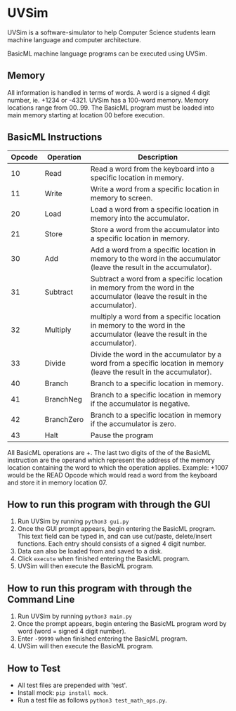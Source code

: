 # UVSim
UVSim is a software-simulator to help Computer Science students learn machine language and computer architecture.

BasicML machine language programs can be executed using UVSim.

## Memory
All information is handled in terms of words. A word is a signed 4 digit number, ie. +1234 or -4321. UVSim has a 100-word memory. Memory locations range from 00..99. The BasicML program must be loaded into main memory starting at location 00 before execution.

## BasicML Instructions

| Opcode     | Operation | Description |
| ----------- | ----------- |----------- |
| 10 | Read | Read a word from the keyboard into a specific location in memory. |
| 11 | Write | Write a word from a specific location in memory to screen. |
| 20 | Load |Load a word from a specific location in memory into the accumulator. |
| 21 | Store |Store a word from the accumulator into a specific location in memory. |
| 30 | Add |Add a word from a specific location in memory to the word in the accumulator (leave the result in the accumulator). |
| 31 | Subtract | Subtract a word from a specific location in memory from the word in the accumulator (leave the result in the accumulator). |
| 32 | Multiply | multiply a word from a specific location in memory to the word in the accumulator (leave the result in the accumulator). |
| 33 | Divide | Divide the word in the accumulator by a word from a specific location in memory (leave the result in the accumulator). |
| 40 | Branch | Branch to a specific location in memory. |
| 41 | BranchNeg | Branch to a specific location in memory if the accumulator is negative. |
| 42 | BranchZero | Branch to a specific location in memory if the accumulator is zero. |
| 43 | Halt | Pause the program |

All BasicML operations are +. The last two digits of the of the BasicML instruction are the operand which represent the address of the memory location containing the word to which the operation applies.
Example: +1007 would be the READ Opcode which would read a word from the keyboard and store it in memory location 07.

## How to run this program with through the GUI
1. Run UVSim by running `python3 gui.py`
2. Once the GUI prompt appears, begin entering the BasicML program. This text field can be typed in, and can use cut/paste, delete/insert functions. Each entry should consists of a signed 4 digit number. 
3. Data can also be loaded from and saved to a disk.
4. Click `execute` when finished entering the BasicML program.
5. UVSim will then execute the BasicML program.

## How to run this program with through the Command Line
1. Run UVSim by running `python3 main.py`
2. Once the prompt appears, begin entering the BasicML program word by word (word = signed 4 digit number).
3. Enter `-99999` when finished entering the BasicML program.
4. UVSim will then execute the BasicML program.

## How to Test
- All test files are prepended with 'test'.
- Install mock: `pip install mock`.
- Run a test file as follows `python3 test_math_ops.py`.
